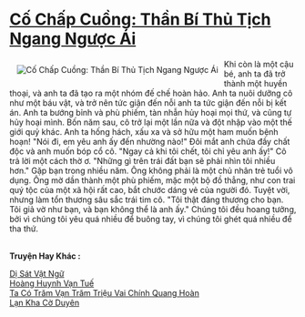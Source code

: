 <a href="https://truyentiki.com/co-chap-cuong-than-bi-thu-tich-ngang-nguoc-ai.30678/" title="Cố Chấp Cuồng: Thần Bí Thủ Tịch Ngang Ngược Ái"><h1>Cố Chấp Cuồng: Thần Bí Thủ Tịch Ngang Ngược Ái</h1></a><div style="display:table"><img align="right" style="float: left; padding: 10px;" src="https://truyentiki.com/a/img/str/src/30678.jpg" alt="Cố Chấp Cuồng: Thần Bí Thủ Tịch Ngang Ngược Ái">Khi còn là một cậu bé, anh ta đã trở thành một huyền thoại, và anh ta đã tạo ra một nhóm đế chế hoàn hảo. Anh ta nuôi dưỡng cô như một báu vật, và trở nên tức giận đến nỗi anh ta tức giận đến nỗi bị kết án. Anh ta bướng bỉnh và phù phiếm, tàn nhẫn hủy hoại mọi thứ, và cũng tự hủy hoại mình. Bốn năm sau, cô trở lại một lần nữa và đột nhập vào một thế giới quỷ khác. Anh ta hống hách, xấu xa và sở hữu một ham muốn bệnh hoạn! "Nói đi, em yêu anh ấy đến nhường nào!" Đôi mắt anh chứa đầy chất độc và anh muốn bóp cổ cô. "Ngay cả khi tôi chết, tôi chỉ yêu anh ấy!" Cô trả lời một cách thờ ơ. "Những gì trên trái đất bạn sẽ phải nhìn tôi nhiều hơn." Gặp bạn trong nhiều năm. Ông không phải là một chủ nhân trẻ tuổi vô dụng. Ông mờ dần thành một phù phiếm, mặc một bộ đồ thẳng, như con trai quý tộc của một xã hội rất cao, bắt chước dáng vẻ của người đó. Tuyệt vời, nhưng làm tổn thương sâu sắc trái tim cô. "Tôi thật đáng thương cho bạn. Tôi giả vờ như bạn, và bạn không thể là anh ấy." Chúng tôi đều hoang tưởng, bởi vì chúng tôi yêu quá nhiều để buông tay, vì chúng tôi ghét quá nhiều để tha thứ.</div><p><br><b>Truyện Hay Khác :</b></p><a href="https://truyentiki.com/di-sat-vat-ngu.30677/" alt="Dị Sát Vật Ngữ">Dị Sát Vật Ngữ</a><br/><a href="https://truyentiki.wordpress.com/2020/06/08/hoang-huynh-van-tue/" alt="Hoàng Huynh Vạn Tuế">Hoàng Huynh Vạn Tuế</a><br/><a href="https://github.com/nownovels/top500/tree/master/truyenhay/33742/" alt="Ta Có Trăm Vạn Trăm Triệu Vai Chính Quang Hoàn">Ta Có Trăm Vạn Trăm Triệu Vai Chính Quang Hoàn</a><br/><a href="https://github.com/nownovels/top500/tree/master/truyenhay/33841/" alt="Lạn Kha Cờ Duyên">Lạn Kha Cờ Duyên</a><br/>
